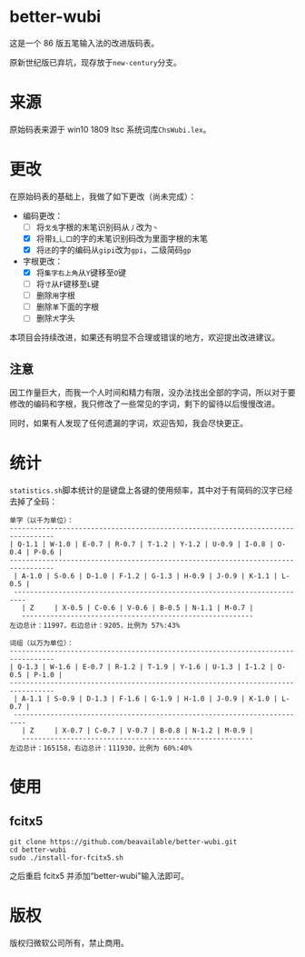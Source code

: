 # better-wubi
这是一个 86 版五笔输入法的改进版码表。

原新世纪版已弃坑，现存放于`new-century`分支。

# 来源
原始码表来源于 win10 1809 ltsc 系统词库`ChsWubi.lex`。

# 更改
在原始码表的基础上，我做了如下更改（尚未完成）：
- 编码更改：
    - [ ] 将`戈戋`字根的末笔识别码从`丿`改为`丶`
    - [x] 将带`廴辶囗`的字的末笔识别码改为里面字根的末笔
    - [x] 将`还`的字的编码从`gipi`改为`gpi`，二级简码`gp`
- 字根更改：
    - [x] 将`集字右上角`从`Y`键移至`O`键
    - [ ] 将`寸`从`F`键移至`L`键
    - [ ] 删除`用`字根
    - [ ] 删除`革`下面的字根
    - [ ] 删除`犬`字头

本项目会持续改进，如果还有明显不合理或错误的地方，欢迎提出改进建议。

## 注意
因工作量巨大，而我一个人时间和精力有限，没办法找出全部的字词，所以对于要修改的编码和字根，我只修改了一些常见的字词，剩下的留待以后慢慢改进。

同时，如果有人发现了任何遗漏的字词，欢迎告知，我会尽快更正。

# 统计
`statistics.sh`脚本统计的是键盘上各键的使用频率，其中对于有简码的汉字已经去掉了全码：
```
单字（以千为单位）：
---------------------------------------------------------------------------------
| Q-1.1 | W-1.0 | E-0.7 | R-0.7 | T-1.2 | Y-1.2 | U-0.9 | I-0.8 | O-0.4 | P-0.6 |
---------------------------------------------------------------------------------
 | A-1.0 | S-0.6 | D-1.0 | F-1.2 | G-1.3 | H-0.9 | J-0.9 | K-1.1 | L-0.5 |
 -------------------------------------------------------------------------
   | Z     | X-0.5 | C-0.6 | V-0.6 | B-0.5 | N-1.1 | M-0.7 |
   ---------------------------------------------------------
左边总计：11997，右边总计：9205，比例为 57%:43%

词组（以万为单位）：
---------------------------------------------------------------------------------
| Q-1.3 | W-1.6 | E-0.7 | R-1.2 | T-1.9 | Y-1.6 | U-1.3 | I-1.2 | O-0.5 | P-1.0 |
---------------------------------------------------------------------------------
 | A-1.1 | S-0.9 | D-1.3 | F-1.6 | G-1.9 | H-1.0 | J-0.9 | K-1.0 | L-0.7 |
 -------------------------------------------------------------------------
   | Z     | X-0.7 | C-0.7 | V-0.7 | B-0.8 | N-1.2 | M-0.9 |
   ---------------------------------------------------------
左边总计：165158，右边总计：111930，比例为 60%:40%
```

# 使用
## fcitx5
```shell
git clone https://github.com/beavailable/better-wubi.git
cd better-wubi
sudo ./install-for-fcitx5.sh
```
之后重启 fcitx5 并添加“better-wubi”输入法即可。

# 版权
版权归微软公司所有，禁止商用。
